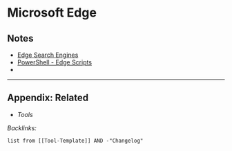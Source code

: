 # Microsoft Edge

## Notes

* [Edge Search Engines](../../../0-Slipbox/Edge%20Search%20Engines.md)
* [PowerShell - Edge Scripts](../../../2-Areas/Code/Windows/PowerShell/PowerShell%20-%20Edge%20Scripts.md)
* 

---

## Appendix: Related

* *Tools*

*Backlinks:*

````dataview
list from [[Tool-Template]] AND -"Changelog"
````
